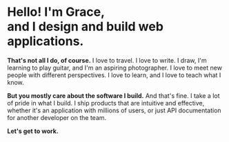 # Hello! I'm Grace,<br/>and I design and build web applications.

**That's not all I do, of course.**
I love to travel.
I love to write.
I draw, I'm learning to play guitar, and I'm an aspiring photographer.
I love to meet new people with different perspectives.
I love to learn, and I love to teach what I know.

**But you mostly care about the software I build.**
And that's fine.
I take a lot of pride in what I build.
I ship products that are intuitive and effective,
whether it's an application with millions of users,
or just API documentation for another developer on the team.

**Let's get to work.**

